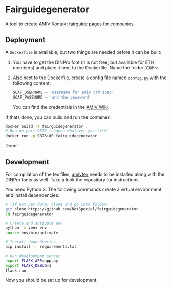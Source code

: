 # Fairguidegenerator

A tool to create AMIV Kontakt fairguide pages for companies.

## Deployment

A `Dockerfile` is available, but two things are needed before it can be built:

1. You have to get the DINPro font (it is not free, but available for ETH
   members) and place it next to the Dockerfile. Name the folder `DINPro`.
2. Also next to the Dockerfile, create a config file named `config.py` with the
   following content:

   ```python
   SOAP_USERNAME = 'username for amiv crm soap'
   SOAP_PASSWORD = 'and the password'
   ```

   You can find the credentials in the [AMIV Wiki](https://github.com/NotSpecial/amivcrm/blob/master/intern.amiv.ethz.ch/wiki/SugarCRM#SOAP).

If thats done, you can build and run the container:

```bash
docker build -t fairguidegenerator .
# Run on port 9876 (choose whatever you like)
docker run -p 9876:80 fairguidegenerator
```

Done!

## Development

For compilation of the tex files,
[amivtex](https://github.com/NotSpecial/amivtex) needs to be installed along
with the DINPro fonts as well. Take a look the repository for instructions.

You need Python 3. The following commands create a virtual environment and
install dependencies:

```bash
# (If not yet done: clone and go into folder)
git clone https://github.com/NotSpecial/fairguidegenerator
cd fairguidegenerator

# Create and activate env
python -m venv env
source env/bin/activate

# Install dependencies
pip install -r requirements.txt

# Run development server
export FLASK_APP=app.py
export FLASK_DEBUG=1
flask run
```

Now you should be set up for development.
